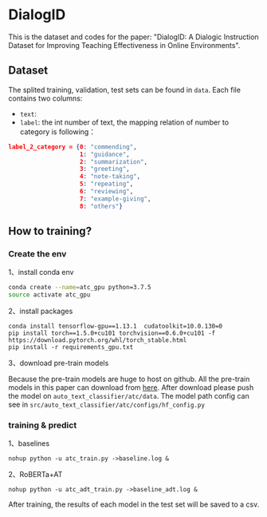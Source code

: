 # DialogID
This is the dataset and codes for the paper: "DialogID: A Dialogic Instruction Dataset for Improving Teaching Effectiveness in Online Environments".

## Dataset
The splited training, validation, test sets can be found in `data`. Each file contains two columns:
- `text`:
- `label`: the int number of text, the mapping relation of number to category is following：

```json
label_2_category = {0: "commending",
                    1: "guidance",
                    2: "summarization",
                    3: "greeting",
                    4: "note-taking",
                    5: "repeating",
                    6: "reviewing",
                    7: "example-giving",
                    8: "others"}
```

## How to training?

### Create the env

1、install conda env

```sh
conda create --name=atc_gpu python=3.7.5
source activate atc_gpu
```

2、install packages

```
conda install tensorflow-gpu==1.13.1  cudatoolkit=10.0.130=0
pip install torch==1.5.0+cu101 torchvision==0.6.0+cu101 -f https://download.pytorch.org/whl/torch_stable.html
pip install -r requirements_gpu.txt
```

3、download pre-train models

Because the pre-train models are huge to host on github. All the pre-train models in this paper can download from [here](https://github.com/ymcui/Chinese-BERT-wwm). After download please push the model on `auto_text_classifier/atc/data`. The model path config can see in `src/auto_text_classifier/atc/configs/hf_config.py`


### training & predict

1、baselines

`nohup python -u atc_train.py ->baseline.log & `


2、RoBERTa+AT

`nohup python -u atc_adt_train.py ->baseline_adt.log & `

After training, the results of each model in the test set will be saved to a csv.